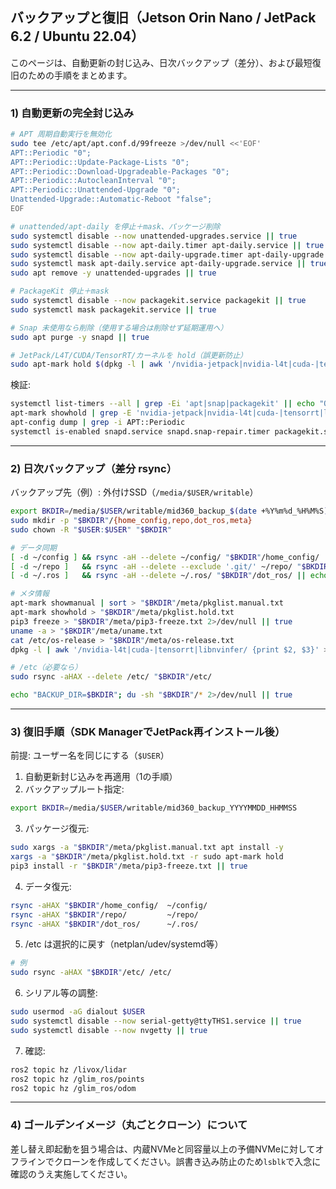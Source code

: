 ## バックアップと復旧（Jetson Orin Nano / JetPack 6.2 / Ubuntu 22.04）

このページは、自動更新の封じ込み、日次バックアップ（差分）、および最短復旧のための手順をまとめます。

---

### 1) 自動更新の完全封じ込み

```bash
# APT 周期自動実行を無効化
sudo tee /etc/apt/apt.conf.d/99freeze >/dev/null <<'EOF'
APT::Periodic "0";
APT::Periodic::Update-Package-Lists "0";
APT::Periodic::Download-Upgradeable-Packages "0";
APT::Periodic::AutocleanInterval "0";
APT::Periodic::Unattended-Upgrade "0";
Unattended-Upgrade::Automatic-Reboot "false";
EOF

# unattended/apt-daily を停止＋mask、パッケージ削除
sudo systemctl disable --now unattended-upgrades.service || true
sudo systemctl disable --now apt-daily.timer apt-daily.service || true
sudo systemctl disable --now apt-daily-upgrade.timer apt-daily-upgrade.service || true
sudo systemctl mask apt-daily.service apt-daily-upgrade.service || true
sudo apt remove -y unattended-upgrades || true

# PackageKit 停止＋mask
sudo systemctl disable --now packagekit.service packagekit || true
sudo systemctl mask packagekit.service || true

# Snap 未使用なら削除（使用する場合は削除せず延期運用へ）
sudo apt purge -y snapd || true

# JetPack/L4T/CUDA/TensorRT/カーネルを hold（誤更新防止）
sudo apt-mark hold $(dpkg -l | awk '/nvidia-jetpack|nvidia-l4t|cuda-|tensorrt|libnvinfer|linux-image|linux-headers/ {print $2}') || true
```

検証:
```bash
systemctl list-timers --all | grep -Ei 'apt|snap|packagekit' || echo "OK: 該当タイマーなし"
apt-mark showhold | grep -E 'nvidia-jetpack|nvidia-l4t|cuda-|tensorrt|libnvinfer|linux-image|linux-headers' || echo "注意: hold 対象が空です"
apt-config dump | grep -i APT::Periodic
systemctl is-enabled snapd.service snapd.snap-repair.timer packagekit.service 2>/dev/null || true
```

---

### 2) 日次バックアップ（差分 rsync）

バックアップ先（例）: 外付けSSD（`/media/$USER/writable`）

```bash
export BKDIR=/media/$USER/writable/mid360_backup_$(date +%Y%m%d_%H%M%S)
sudo mkdir -p "$BKDIR"/{home_config,repo,dot_ros,meta}
sudo chown -R "$USER:$USER" "$BKDIR"

# データ同期
[ -d ~/config ] && rsync -aH --delete ~/config/ "$BKDIR"/home_config/ || echo "skip: ~/config"
[ -d ~/repo ]   && rsync -aH --delete --exclude '.git/' ~/repo/ "$BKDIR"/repo/ || echo "skip: ~/repo"
[ -d ~/.ros ]   && rsync -aH --delete ~/.ros/ "$BKDIR"/dot_ros/ || echo "skip: ~/.ros"

# メタ情報
apt-mark showmanual | sort > "$BKDIR"/meta/pkglist.manual.txt
apt-mark showhold > "$BKDIR"/meta/pkglist.hold.txt
pip3 freeze > "$BKDIR"/meta/pip3-freeze.txt 2>/dev/null || true
uname -a > "$BKDIR"/meta/uname.txt
cat /etc/os-release > "$BKDIR"/meta/os-release.txt
dpkg -l | awk '/nvidia-l4t|cuda-|tensorrt|libnvinfer/ {print $2, $3}' > "$BKDIR"/meta/l4t_cuda_tensorrt.txt

# /etc（必要なら）
sudo rsync -aHAX --delete /etc/ "$BKDIR"/etc/

echo "BACKUP_DIR=$BKDIR"; du -sh "$BKDIR"/* 2>/dev/null || true
```

---

### 3) 復旧手順（SDK ManagerでJetPack再インストール後）

前提: ユーザー名を同じにする（`$USER`）

1. 自動更新封じ込みを再適用（1の手順）
2. バックアップルート指定:
```bash
export BKDIR=/media/$USER/writable/mid360_backup_YYYYMMDD_HHMMSS
```
3. パッケージ復元:
```bash
sudo xargs -a "$BKDIR"/meta/pkglist.manual.txt apt install -y
xargs -a "$BKDIR"/meta/pkglist.hold.txt -r sudo apt-mark hold
pip3 install -r "$BKDIR"/meta/pip3-freeze.txt || true
```
4. データ復元:
```bash
rsync -aHAX "$BKDIR"/home_config/  ~/config/
rsync -aHAX "$BKDIR"/repo/         ~/repo/
rsync -aHAX "$BKDIR"/dot_ros/      ~/.ros/
```
5. /etc は選択的に戻す（netplan/udev/systemd等）
```bash
# 例
sudo rsync -aHAX "$BKDIR"/etc/ /etc/
```
6. シリアル等の調整:
```bash
sudo usermod -aG dialout $USER
sudo systemctl disable --now serial-getty@ttyTHS1.service || true
sudo systemctl disable --now nvgetty || true
```
7. 確認:
```bash
ros2 topic hz /livox/lidar
ros2 topic hz /glim_ros/points
ros2 topic hz /glim_ros/odom
```

---

### 4) ゴールデンイメージ（丸ごとクローン）について

差し替え即起動を狙う場合は、内蔵NVMeと同容量以上の予備NVMeに対してオフラインでクローンを作成してください。誤書き込み防止のため`lsblk`で入念に確認のうえ実施してください。

